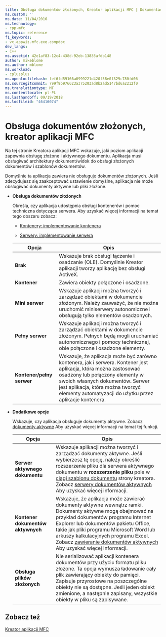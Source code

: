```yaml
---
title: Obsługa dokumentów złożonych, Kreator aplikacji MFC | Dokumentacja firmy Microsoft
ms.custom: ''
ms.date: 11/04/2016
ms.technology:
- cpp-mfc
ms.topic: reference
f1_keywords:
- vc.appwiz.mfc.exe.compdoc
dev_langs:
- C++
ms.assetid: 42e1af83-12c4-438d-92eb-13835afdb148
author: mikeblome
ms.author: mblome
ms.workload:
- cplusplus
ms.openlocfilehash: fef6fd59166a0999221d420f58e0f329c780fd06
ms.sourcegitcommit: 799f9b976623a375203ad8b2ad5147bd6a2212f0
ms.translationtype: MT
ms.contentlocale: pl-PL
ms.lasthandoff: 09/19/2018
ms.locfileid: "46416074"
---
```

# <a name="compound-document-support-mfc-application-wizard"></a>Obsługa dokumentów złożonych, kreator aplikacji MFC

Na tej stronie Kreatora aplikacji MFC wskazuje, jaki poziom aplikacji zapewnia obsługę złożone i aktywnego dokumentu. Aplikacja musi obsługiwać architektury dokument/widok do obsługi złożonych dokumentów i szablonów dokumentów.

Domyślnie ta aplikacja zawiera nie obsługuje dokumentów złożonych. Jeśli zdecydujesz się zaakceptować ustawienie domyślne, aplikacja nie może obsługiwać dokumenty aktywne lub pliki złożone.

- **Obsługa dokumentów złożonych**

   Określa, czy aplikacja udostępnia obsługi kontenerów i pomoc techniczna dotycząca serwera. Aby uzyskać więcej informacji na temat tego obszaru zobacz:

   - [Kontenery: implementowanie kontenera](../../mfc/containers-implementing-a-container.md)

   - [Serwery: implementowanie serwera](../../mfc/servers-implementing-a-server.md)

   |Opcja|Opis|
   |------------|-----------------|
   |**Brak**|Wskazuje brak obsługi łączenie i osadzanie (OLE). Domyślnie Kreator aplikacji tworzy aplikację bez obsługi ActiveX.|
   |**Kontener**|Zawiera obiekty połączone i osadzone.|
   |**Mini serwer**|Wskazuje aplikacji można tworzyć i zarządzać obiektami w dokumencie złożonym. Należy zauważyć, że nie można uruchomić miniserwery autonomiczne i obsługują tylko elementów osadzonych.|
   |**Pełny serwer**|Wskazuje aplikacji można tworzyć i zarządzać obiektami w dokumencie złożonym. Pełnych będą mogli uruchamiać autonomicznego i pomocy technicznej, obie połączone i osadzone elementy.|
   |**Kontener/pełny serwer**|Wskazuje, że aplikacja może być zarówno kontenera, jak i serwera. Kontener jest aplikacja, która można zastosować osadzony lub połączony elementy w swoich własnych dokumentów. Serwer jest aplikacja, która można tworzyć elementy automatyzacji do użytku przez aplikacje kontenera.|

- **Dodatkowe opcje**

   Wskazuje, czy aplikacja obsługuje dokumenty aktywne. Zobacz [dokumenty aktywne](../../mfc/active-documents.md) Aby uzyskać więcej informacji na temat tej funkcji.

   |Opcja|Opis|
   |------------|-----------------|
   |**Serwer aktywnego dokumentu**|Wskazuje aplikacji można tworzyć i zarządzać dokumenty aktywne. Jeśli wybierzesz tę opcję, należy określić rozszerzenie pliku dla serwera aktywnego dokumentu w **rozszerzenie pliku** pole w [ciągi szablonu dokumentu](../../mfc/reference/document-template-strings-mfc-application-wizard.md) strony kreatora. Zobacz [serwery dokumentów aktywnych](../../mfc/active-document-servers.md) Aby uzyskać więcej informacji.|
   |**Kontener dokumentów aktywnych**|Wskazuje, że aplikacja może zawierać dokumenty aktywne wewnątrz ramki. Dokumenty aktywne mogą obejmować na przykład dokumentów programu Internet Explorer lub dokumentów pakietu Office, takie jak pliki programu Microsoft Word lub arkuszy kalkulacyjnych programu Excel. Zobacz [zawieranie dokumentów aktywnych](../../mfc/active-document-containment.md) Aby uzyskać więcej informacji.|
   |**Obsługa plików złożonych**|Nie serializować aplikacji kontenera dokumentów przy użyciu formatu pliku złożone. Ta opcja wymusza ładowanie cały plik zawierający obiekty do pamięci. Zapisuje przyrostowe na poszczególne obiekty nie są dostępne. Jeśli jeden obiekt zmienione, a następnie zapisany, wszystkie obiekty w pliku są zapisywane.|

## <a name="see-also"></a>Zobacz też

[Kreator aplikacji MFC](../../mfc/reference/mfc-application-wizard.md)

